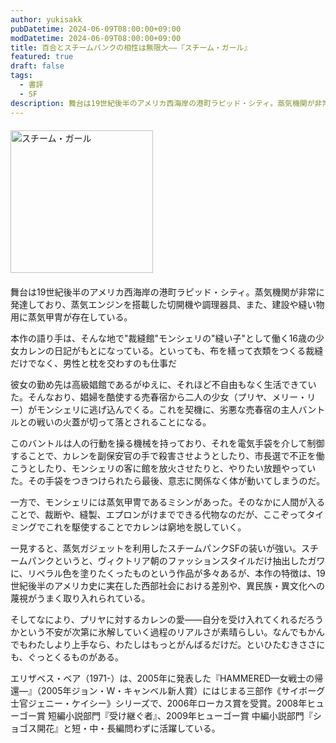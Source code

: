 ```yaml
---
author: yukisakk
pubDatetime: 2024-06-09T08:00:00+09:00
modDatetime: 2024-06-09T08:00:00+09:00
title: 百合とスチームパンクの相性は無限大——『スチーム・ガール』
featured: true
draft: false
tags:
  - 書評
  - SF
description: 舞台は19世紀後半のアメリカ西海岸の港町ラピッド・シティ。蒸気機関が非常に発達しており、蒸気エンジンを搭載した切開機や調理器具、また、建設や縫い物用に蒸気甲冑が存在している。
---
```


<div style="margin: 20px 0">
<a href="https://www.amazon.co.jp/dp/4488770010/ref=nosim?tag=revbooks03-22" class="inline-block" style="margin: 0; padding: 0; border-width: 0;">
<img class="inline-block" src="https://images-na.ssl-images-amazon.com/images/P/4488770010.09.LZZZZZZZ.jpg" alt="スチーム・ガール" style="width: 228px; height: auto; border-radius: 0; margin: 0; padding: 0;">
</a>
</div>

舞台は19世紀後半のアメリカ西海岸の港町ラピッド・シティ。蒸気機関が非常に発達しており、蒸気エンジンを搭載した切開機や調理器具、また、建設や縫い物用に蒸気甲冑が存在している。

本作の語り手は、そんな地で"裁縫館"モンシェリの"縫い子"として働く16歳の少女カレンの日記がもとになっている。といっても、布を繕って衣類をつくる裁縫だけでなく、男性と枕を交わすのも仕事だ

彼女の勤め先は高級娼館であるがゆえに、それほど不自由もなく生活できていた。そんなおり、娼婦を酷使する売春宿から二人の少女（プリヤ、メリー・リー）がモンシェリに逃げ込んでくる。これを契機に、劣悪な売春宿の主人バントルとの戦いの火蓋が切って落とされることになる。

このバントルは人の行動を操る機械を持っており、それを電気手袋を介して制御することで、カレンを副保安官の手で殺害させようとしたり、市長選で不正を働こうとしたり、モンシェリの客に館を放火させたりと、やりたい放題やっていた。その手袋をつきつけられたら最後、意志に関係なく体が動いてしまうのだ。

一方で、モンシェリには蒸気甲冑であるミシンがあった。そのなかに人間が入ることで、裁断や、縫製、エプロンがけまでできる代物なのだが、ここぞってタイミングでこれを駆使することでカレンは窮地を脱していく。

一見すると、蒸気ガジェットを利用したスチームパンクSFの装いが強い。スチームパンクというと、ヴィクトリア朝のファッションスタイルだけ抽出したガワに、リベラル色を塗りたくったものという作品が多々あるが、本作の特徴は、19世紀後半のアメリカ史に実在した西部社会における差別や、異民族・異文化への蔑視がうまく取り入れられている。

そしてなにより、プリヤに対するカレンの愛——自分を受け入れてくれるだろうかという不安が次第に氷解していく過程のリアルさが素晴らしい。なんでもかんでもわたしより上手なら、わたしはもっとがんばるだけだ。といひたむきささにも、ぐっとくるものがある。

エリザベス・ベア（1971-）は、2005年に発表した『HAMMERED—女戦士の帰還—』（2005年ジョン・W・キャンベル新人賞）にはじまる三部作《サイボーグ士官ジェニー・ケイシー》シリーズで、2006年ローカス賞を受賞。2008年ヒューゴー賞 短編小説部門『受け継ぐ者』、2009年ヒューゴー賞 中編小説部門『ショゴス開花』と短・中・長編問わずに活躍している。
